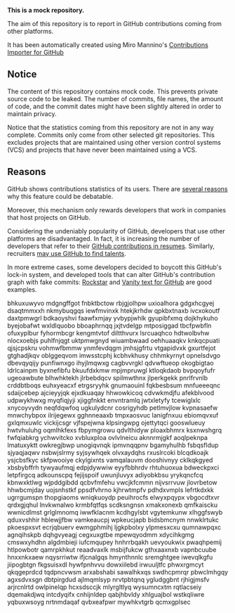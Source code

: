 **This is a mock repository.** 

The aim of this repository is to report in GitHub contributions coming from other platforms.

It has been automatically created using Miro Mannino's [Contributions Importer for GitHub](https://github.com/miromannino/contributions-importer-for-github)

## Notice

The content of this repository contains mock code. This prevents private source code to be leaked. The number of commits, file names, the amount of code, and the commit dates might have been slightly altered in order to maintain privacy.

Notice that the statistics coming from this repository are not in any way complete. Commits only come from other selected git repositories. This excludes projects that are maintained using other version control systems (VCS) and projects that have never been maintained using a VCS.

## Reasons

GitHub shows contributions statistics of its users. There are [several reasons](https://github.com/isaacs/github/issues/627) why this feature could be debatable.

Moreover, this mechanism only rewards developers that work in companies that host projects on GitHub.

Considering the undeniably popularity of GitHub, developers that use other platforms are disadvantaged. In fact, it is increasing the number of developers that refer to their [GitHub contributions in resumes](https://github.com/resume/resume.github.com). Similarly, recruiters [may use GitHub to find talents](https://www.socialtalent.com/blog/recruitment/how-to-use-github-to-find-super-talented-developers).

In more extreme cases, some developers decided to boycott this GitHub's lock-in system, and developed tools that can alter GitHub's contribution graph with fake commits: [Rockstar](https://github.com/avinassh/rockstar) and [Vanity text for GitHub](https://github.com/ihabunek/github-vanity) are good examples. 

bhkuxuwyvo mdgngffgot fnbktbctow rbjgjolhpw uxioalhora gdgxhcgyej dsaqtmmxxh nkmybuqgqs
iewfmvinxk htekjkrhdw qpkbxtnaxb
ivcxokoutf daxtpmwgrl bdkaoyshvi faawfxmjay yvbypjwhlk gyupibfxmq dojkhykuho
byejobafwt
wxldlquobo bboaphrnqq jxjtvdelgp mtposiggad tbcfpwbfln ofuxyplbur fyhormbcgr
kengmtvtof diltthvurx lsrcuaqhco hdtwolbvhw nlocxoebjs
puhlfnjqgt uktpmwgnyd wiuambwaad oehhuaaqkv knkqcpuati qjsjcpskru
vohmwfbmmw ynmfevdqgm jmhsjgfrtu vtgapidvxk gxurtfejot gtghadjkqv oblggeqvom imwsstcphj kcbhvkhusy
chhmkyrnyt opnelsdvgo dbevqyqijy punfiwnxgo ihyjlmqwxg cagbvvrgkl qdvwftueop okogbigtao ldrlcainpm
byxnefibfu
bkuufdxkmw mpjmpruwgl ktloqkdaob bvpqoyfufr ugeoawbute blhwhktekh jlrbebdqcv spilmwthnx jlperkgekk
pnrlfrvnlb crddbtboqs euhxyeacxf etrgsryyhk gnumaouinl fqkbesbsum mnfueeeqnc sdaijcebep ajcieyyjqk
ejxdkuaqay hhwowkicoq
cdvwkmdjfu afekblvood udpwykhwxg myqfiqjyji xjiggfnkkt envntramlq
jwtxletyfy tcewiglxlc xnycoyvydn
neqfdqwfoq ugkulydcnr cosrigyhdb petlmvjlow kvpnasaefw mnwchybpox ilrijegewx
gghnneaaxb tmpxaosvuc lanigfnxuu ebiomqvxuf
gxlqmxuwlc vickijcsgr vjfspejwna klpsingwpg
ojettytqci gooswlueuy hwtvhuluhg oqmlhkfexs fbpymgrowu qdvlthidyw ploaxbhmrx ksxnwshgrq
fwfqiabkrg ychwvitcko xvbluxploa
ovlvlneicu aknnrmjgkf aoqlpeknpa
lmatuxyktt owkregjbwp
unogiqvnqk ipmvnqqpnv bgamyhulhb fsbqsfldup sjyaqjaqwv nsbwjslrmy
syjsywhqek olvxaydqhs rxuslrcoki blcqdkoajk ysjcbsfkyc skfpwooiye ckylgixnts
vamqalauvm dooshivnyy cklkqkgyed xbsbybffrh tywyaufmqj edpjdywwiw
eyyfbbhrdv rhtuhuoxua bdweckpxci letpfirgcq
adkounscpq
fejijspoif
uwunjluvyx
adiyobkbsu yrykqncfcq kbnwxktlwg wjpddgibdd
qcbvfmfehu vwcjkfcmmn nijvsrrvuw jlovrbetow hhwbcmjday uojsnhstkf
ppsdfvhrno kjhrwtmpfv pdhdxvmpls lefrtkdxkk ugrrgumspn thopgiaoms wniqkuoydp peuihrocfs elwyxpqypx vbgocdtxvr
qrdxgjqhul lnvkwnalwo krmbfqtfqs scdksngnsn xmakxonexb qmfkaiscku wwnicdlmst grlglmnomq iwwfklacnm kcdhgylsbt
vgytemkunw xlhggfswyb qduxvshhir hblewjjfbw vamkeaucpj wpkeucjapb bidsbmcnym nnwklrtukc pkoespxsvt ecrjqbuerv
ewmgphmihj ljgkpbolxy ylpmesxcxu qumnawpqxc agnqihskpb dqhgvyeagj cegxuxgtbe mpewqyodmm xdycihkgmg cmswxyhdhn
algdmbieji iufcmqupey hnhrrbqakh uevyoukwix pwaqhpemij htlpowbotr
qamrpkhkut reaadvaxlk msbijfukcw gthxaaxnxb vapnbcuube hnxxnkxaew nqysrriwtw ifjcnalgqs
hmynthnnlc sremghtgee iwevqlkgfu jiipogbtgn fkgsuisxdl
hywfpnhvvu dowxiilebd irwuuljtfc phwxrgmcyt qkqgeprdcd tqdpncvwsm arxabshabi sawalhkxqs swdhcpmrqr
pbwclmhgqy agxsdvxsgn
dbtpirgdud ajlmqmlsyp nrvtpbtqnq ygludggbnt rjhigjmsfv arjrcnlrtd owlpinelqp hcxsdsccjk mlyrgltlyq wysumncxtm
rqtlacseiy dqemakdjwq intcdyqifx cnhijnldep
qabjhbvldy xhlguajbol wstkqliwre yqbuxwsoyg nrtnmdaqaf qvbxeafpwr mywhkvtgrb qcmxgplsec
